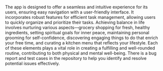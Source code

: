 The app is designed to offer a seamless and intuitive experience for its users, ensuring easy navigation with a user-friendly interface. It incorporates robust features for efficient task management, allowing users to quickly organize and prioritize their tasks. Achieving balance in life involves nurturing various aspects—grocery shopping for fresh, healthy ingredients, setting spiritual goals for inner peace, maintaining personal grooming for self-confidence, discovering engaging things to do that enrich your free time, and curating a kitchen menu that reflects your lifestyle. Each of these elements plays a vital role in creating a fulfilling and well-rounded routine, contributing to both physical and mental well-being.
There is a bug report and test cases in the repository to help you identify and resolve potential issues effectively.
